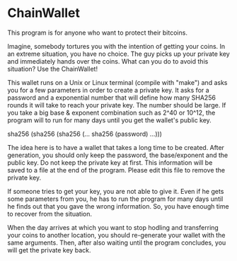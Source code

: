 # ChainWallet
This program is for anyone who want to protect their bitcoins.

Imagine, somebody tortures you with the intention of getting your coins. In an extreme situation, you have no choice. The guy picks up your private key and immediately hands over the coins. What can you do to avoid this situation? Use the ChainWallet!

This wallet runs on a Unix or Linux terminal (compile with "make") and asks you for a few parameters in order to create a private key. It asks for a password and a exponential number that will define how many SHA256 rounds it will take to reach your private key. The number should be large. If you take a big base & exponent combination such as 2^40 or 10^12, the program will to run for many days until you get the wallet's public key.

sha256 (sha256 (sha256 (... sha256 (password) ...)))

The idea here is to have a wallet that takes a long time to be created. After generation, you should only keep the password, the base/exponent and the public key. Do not keep the private key at first. This information will be saved to a file at the end of the program. Please edit this file to remove the private key.

If someone tries to get your key, you are not able to give it. Even if he gets some parameters from you, he has to run the program for many days until he finds out that you gave the wrong information. So, you have enough time to recover from the situation.

When the day arrives at which you want to stop hodling and transferring your coins to another location, you should re-generate your wallet with the same arguments. Then, after also waiting until the program concludes, you will get the private key back.
